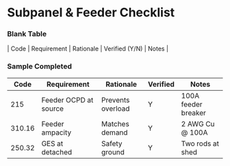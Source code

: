 # Subpanel & Feeder Checklist

### Blank Table
| Code | Requirement | Rationale | Verified (Y/N) | Notes |

### Sample Completed
| Code | Requirement | Rationale | Verified | Notes |
|------|-------------|-----------|----------|-------|
| 215 | Feeder OCPD at source | Prevents overload | Y | 100A feeder breaker |
| 310.16 | Feeder ampacity | Matches demand | Y | 2 AWG Cu @ 100A |
| 250.32 | GES at detached | Safety ground | Y | Two rods at shed |

